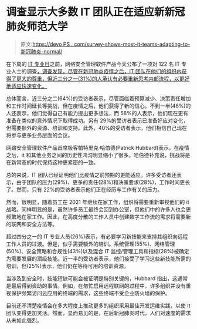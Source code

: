 # 调查显示大多数 IT 团队正在适应新新冠肺炎师范大学

> 原文:[https://devo PS . com/survey-shows-most-it-teams-adapting-to-新冠肺炎-normal/](https://devops.com/survey-shows-most-it-teams-adapting-to-covid-19-normal/)

在下周的 [IT 专业日](https://www.itproday.org/)之前，网络安全管理软件产品今天公布了一项对 122 名 IT 专业人士的调查[，调查发现，尽管在新冠肺炎疫情之后，IT 团队在他们的组织内获得了更大的尊重，但近三分之一(31%)的人承认有必要重新思考内部流程，以更好地适应快速变化。](https://www.businesswire.com/news/home/20200908005096/en/SolarWinds-Pro-Day-Survey-Finds-Pros-Gained#:~:text=This%20year%27s%20findings%20revealed%20nearly,organizations%27%20response%20to%20the%20pandemic.)

总体而言，近三分之二(64%)的受访者表示，尽管面临着预算减少、决策责任增加和工作时间延长等挑战，但在疫情之后，他们获得了新的信心。不到一半(46%)的人还表示，他们觉得自己有能力提出更多想法，而 58%的人表示，他们现在更有准备在类似的意外情况下取得成功。另有 29%的受访者表示已准备好应对变化，但需要额外的资源、培训和支持。此外，40%的受访者表示，他们相信自己现在将参与更多业务层面的会议。

网络安全管理软件产品首席极客帕特里克·哈伯德(Patrick Hubbard)表示，在疫情之后，it 和其他业务之间的历史性鸿沟明显缩小了很多。哈伯德补充说，挑战将是在新常态的时代保持这种更紧密的一致。

总的来说，IT 团队已经证明他们比疫情之前预期的更能适应。许多受访者还表示，由于团队的压力(29%)、更多的责任(28%)和决策要求(28%)，工作时间更长了。然而，只有 22%的受访者表示他们正在经历与工作有关的压力。

然而，很明显，随着员工在 2021 年继续在家工作，组织将需要重新审视他们的 it 战略。同样明显的是，虽然许多员工最终会回到办公室，但他们中的许多人也会更频繁地在家工作。因此，在高度分散的工作人员中创建数字工作流的需求将需要新的联网和安全方法等。

超过四分之一的 IT 专业人员(26%)表示，有必要学习新技能来支持其组织向远程工作人员的过渡。但是，似乎需要额外的培训。系统管理(55%)、网络管理(50%)、安全策略和合规性(43%)以及混合 IT 监控/管理工具和指标(28%)被确定为需要发展的顶级技能。近一半的受访者表示，他们接受了学习这些新技能所需的培训，但(25%)表示，他们仍在等待可用的培训资源。

当涉及到安全时，技能短缺可能会被证明是特别关键的，Hubbard 指出，这通常是最后得到资助的事情。例如，在匆忙启用远程联网的过程中，许多组织并没有重视保护频繁访问云应用的终端的需求，这些终端不受企业防火墙的保护。

目前还不清楚疫情会在多大程度上推动更多的组织采用最佳开发运维实践，以使 It 团队变得更加灵活。然而，显而易见的是，在后新冠肺炎时代，人们对速度的需求从未如此强烈。
